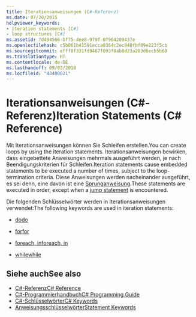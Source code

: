 ```yaml
---
title: Iterationsanweisungen (C#-Referenz)
ms.date: 07/20/2015
helpviewer_keywords:
- iteration statements [C#]
- loop structures [C#]
ms.assetid: 7d494566-bf75-4ee8-979f-0f964209437e
ms.openlocfilehash: c5b061b41591ecca0364c2ec940fbf09e223f5cb
ms.sourcegitcommit: efff8f331fd9467f093f8ab8d23a203d6ecb5b60
ms.translationtype: HT
ms.contentlocale: de-DE
ms.lasthandoff: 09/03/2018
ms.locfileid: "43400021"
---
```

# <a name="iteration-statements-c-reference"></a><span data-ttu-id="bf44b-102">Iterationsanweisungen (C#-Referenz)</span><span class="sxs-lookup"><span data-stu-id="bf44b-102">Iteration Statements (C# Reference)</span></span>

<span data-ttu-id="bf44b-103">Mit Iterationsanweisungen können Sie Schleifen erstellen.</span><span class="sxs-lookup"><span data-stu-id="bf44b-103">You can create loops by using the iteration statements.</span></span> <span data-ttu-id="bf44b-104">Iterationsanweisungen bewirken, dass eingebettete Anweisungen mehrmals ausgeführt werden, je nach Beendigungskriterien für Schleifen.</span><span class="sxs-lookup"><span data-stu-id="bf44b-104">Iteration statements cause embedded statements to be executed a number of times, subject to the loop-termination criteria.</span></span> <span data-ttu-id="bf44b-105">Diese Anweisungen werden nacheinander ausgeführt, es sei denn, eine davon ist eine [Sprunganweisung](jump-statements.md).</span><span class="sxs-lookup"><span data-stu-id="bf44b-105">These statements are executed in order, except when a [jump statement](jump-statements.md) is encountered.</span></span>

<span data-ttu-id="bf44b-106">Die folgenden Schlüsselwörter werden in Iterationsanweisungen verwendet:</span><span class="sxs-lookup"><span data-stu-id="bf44b-106">The following keywords are used in iteration statements:</span></span>

- [<span data-ttu-id="bf44b-107">do</span><span class="sxs-lookup"><span data-stu-id="bf44b-107">do</span></span>](do.md)

- [<span data-ttu-id="bf44b-108">for</span><span class="sxs-lookup"><span data-stu-id="bf44b-108">for</span></span>](for.md)

- [<span data-ttu-id="bf44b-109">foreach, in</span><span class="sxs-lookup"><span data-stu-id="bf44b-109">foreach, in</span></span>](foreach-in.md)

- [<span data-ttu-id="bf44b-110">while</span><span class="sxs-lookup"><span data-stu-id="bf44b-110">while</span></span>](while.md)

## <a name="see-also"></a><span data-ttu-id="bf44b-111">Siehe auch</span><span class="sxs-lookup"><span data-stu-id="bf44b-111">See also</span></span>

- [<span data-ttu-id="bf44b-112">C#-Referenz</span><span class="sxs-lookup"><span data-stu-id="bf44b-112">C# Reference</span></span>](../index.md)  
- [<span data-ttu-id="bf44b-113">C#-Programmierhandbuch</span><span class="sxs-lookup"><span data-stu-id="bf44b-113">C# Programming Guide</span></span>](../../programming-guide/index.md)  
- [<span data-ttu-id="bf44b-114">C#-Schlüsselwörter</span><span class="sxs-lookup"><span data-stu-id="bf44b-114">C# Keywords</span></span>](index.md)  
- [<span data-ttu-id="bf44b-115">Anweisungsschlüsselwörter</span><span class="sxs-lookup"><span data-stu-id="bf44b-115">Statement Keywords</span></span>](statement-keywords.md)
